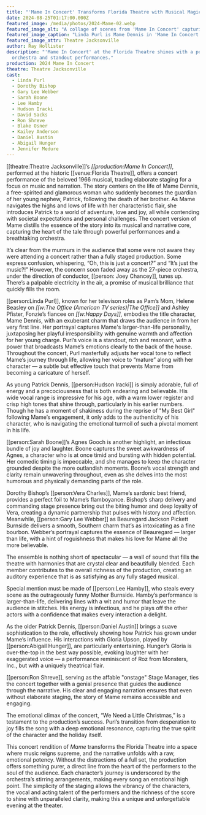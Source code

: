 ```yaml
---
title: "'Mame In Concert' Transforms Florida Theatre with Musical Magic"
date: 2024-08-25T01:17:00.000Z
featured_image: /media/photos/2024-Mame-02.webp
featured_image_alt: "A collage of scenes from 'Mame In Concert' capturing various emotional performances by Linda Purl and her ensemble at Florida Theatre & Theatre Jacksonville. From triumphant solos to reflective moments, the collage portrays the depth and dynamism of the concert."
featured_image_caption: "Linda Purl is Mame Dennis in 'Mame In Concert' at the Florida Theatre."
featured_image_attr: Theatre Jacksonville
author: Ray Hollister
description: "'Mame In Concert' at the Florida Theatre shines with a powerful
  orchestra and standout performances."
production: 2024 Mame In Concert
theatre: Theatre Jacksonville
cast:
  - Linda Purl
  - Dorothy Bishop
  - Gary Lee Webber
  - Sarah Boone
  - Lee Hamby
  - Hudson Iracki
  - David Sacks
  - Ron Shreve
  - Blake Osner
  - Kailey Anderson
  - Daniel Austin
  - Abigail Hunger
  - Jennifer Medure
---
```

[[theatre:Theatre Jacksonville]]’s *[[production:Mame In Concert]]*, performed at the historic [[venue:Florida Theatre]], offers a concert performance of the beloved 1966 musical, trading elaborate staging for a focus on music and narration. The story centers on the life of Mame Dennis, a free-spirited and glamorous woman who suddenly becomes the guardian of her young nephew, Patrick, following the death of her brother. As Mame navigates the highs and lows of life with her characteristic flair, she introduces Patrick to a world of adventure, love and joy, all while contending with societal expectations and personal challenges. The concert version of Mame distills the essence of the story into its musical and narrative core, capturing the heart of the tale through powerful performances and a breathtaking orchestra.

It’s clear from the murmurs in the audience that some were not aware they were attending a concert rather than a fully staged production. Some express confusion, whispering, “Oh, this is just a concert?” and “It’s just the music?!” However, the concern soon faded away as the 27-piece orchestra, under the direction of conductor, [[person: Joey Chancey]], tunes up. There’s a palpable electricity in the air, a promise of musical brilliance that quickly fills the room. 

[[person:Linda Purl]], known for her televison roles as Pam’s Mom, Helene Beasley on *[[w:The Office (American TV series)|The Office]]* and Ashley Pfister, Fonzie’s fiancee on *[[w:Happy Days]]*, embodies the title character, Mame Dennis, with an exuberant charm that draws the audience in from her very first line. Her portrayal captures Mame's larger-than-life personality, juxtaposing her playful irresponsibility with genuine warmth and affection for her young charge. Purl’s voice is a standout, rich and resonant, with a power that broadcasts Mame’s emotions clearly to the back of the house. Throughout the concert, Purl masterfully adjusts her vocal tone to reflect Mame’s journey through life, allowing her voice to “mature” along with her character — a subtle but effective touch that prevents Mame from becoming a caricature of herself.

As young Patrick Dennis, [[person:Hudson Iracki]] is simply adorable, full of energy and a precociousness that is both endearing and believable. His wide vocal range is impressive for his age, with a warm lower register and crisp high tones that shine through, particularly in his earlier numbers. Though he has a moment of shakiness during the reprise of "My Best Girl" following Mame’s engagement, it only adds to the authenticity of his character, who is navigating the emotional turmoil of such a pivotal moment in his life.

[[person:Sarah Boone]]’s Agnes Gooch is another highlight, an infectious bundle of joy and laughter. Boone captures the sweet awkwardness of Agnes, a character who is at once timid and bursting with hidden potential. Her comedic timing is impeccable, and she manages to keep the character grounded despite the more outlandish moments. Boone’s vocal strength and clarity remain unwavering throughout, even as she delves into the most humorous and physically demanding parts of the role.

Dorothy Bishop’s [[person:Vera Charles]], Mame’s sardonic best friend, provides a perfect foil to Mame’s flamboyance. Bishop’s sharp delivery and commanding stage presence bring out the biting humor and deep loyalty of Vera, creating a dynamic partnership that pulses with history and affection. Meanwhile, [[person:Gary Lee Webber]] as Beauregard Jackson Pickett Burnside delivers a smooth, Southern charm that’s as intoxicating as a fine bourbon. Webber’s portrayal captures the essence of Beauregard — larger than life, with a hint of roguishness that makes his love for Mame all the more believable.

The ensemble is nothing short of spectacular — a wall of sound that fills the theatre with harmonies that are crystal clear and beautifully blended. Each member contributes to the overall richness of the production, creating an auditory experience that is as satisfying as any fully staged musical.

Special mention must be made of [[person:Lee Hamby]], who steals every scene as the outrageously funny Mother Burnside. Hamby’s performance is larger-than-life, delivering lines with a wit and humor that leave the audience in stitches. His energy is infectious, and he plays off the other actors with a confidence that makes every interaction a delight.

As the older Patrick Dennis, [[person:Daniel Austin]] brings a suave sophistication to the role, effectively showing how Patrick has grown under Mame’s influence. His interactions with Gloria Upson, played by [[person:Abigail Hunger]], are particularly entertaining. Hunger’s Gloria is over-the-top in the best way possible, evoking laughter with her exaggerated voice — a performance reminiscent of Roz from Monsters, Inc., but with a uniquely theatrical flair.

[[person:Ron Shreve]], serving as the affable "onstage" Stage Manager, ties the concert together with a genial presence that guides the audience through the narrative. His clear and engaging narration ensures that even without elaborate staging, the story of Mame remains accessible and engaging.

The emotional climax of the concert, “We Need a Little Christmas,” is a testament to the production’s success. Purl’s transition from desperation to joy fills the song with a deep emotional resonance, capturing the true spirit of the character and the holiday itself.

This concert rendition of *Mame* transforms the Florida Theatre into a space where music reigns supreme, and the narrative unfolds with a raw, emotional potency. Without the distractions of a full set, the production offers something purer, a direct line from the heart of the performers to the soul of the audience. Each character’s journey is underscored by the orchestra’s stirring arrangements, making every song an emotional high point. The simplicity of the staging allows the vibrancy of the characters, the vocal and acting talent of the performers and the richness of the score to shine with unparalleled clarity, making this a unique and unforgettable evening at the theater.